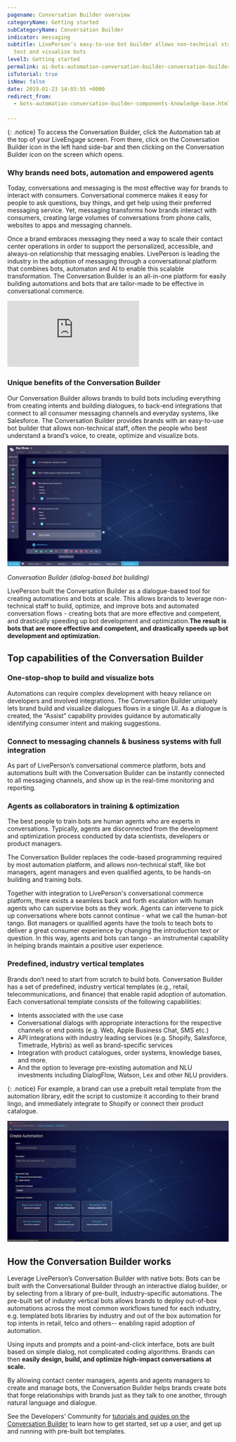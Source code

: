 ```yaml
---
pagename: Conversation Builder overview
categoryName: Getting started
subCategoryName: Conversation Builder
indicator: messaging
subtitle: LivePerson’s easy-to-use bot builder allows non-technical staff to build,
  test and visualize bots
level3: Getting started
permalink: ai-bots-automation-conversation-builder-conversation-builder-overview.html
isTutorial: true
isNew: false
date: 2019-01-23 14:03:55 +0000
redirect_from:
  - bots-automation-conversation-builder-components-knowledge-base.html

---
```

{: .notice}
To access the Conversation Builder, click the Automation tab at the top of your LiveEngage screen. From there, click on the Conversation Builder icon in the left hand side-bar and then clicking on the Conversation Builder icon on the screen which opens.

### Why brands need bots, automation and empowered agents

Today, conversations and messaging is the most effective way for brands to interact with consumers. Conversational commerce makes it easy for people to ask questions, buy things, and get help using their preferred messaging service. Yet, messaging transforms how brands interact with consumers, creating large volumes of conversations from phone calls, websites to apps and messaging channels.

Once a brand embraces messaging they need a way to scale their contact center operations in order to support the personalized, accessible, and always-on relationship that messaging enables. LivePerson is leading the industry in the adoption of messaging through a conversational platform that combines bots, automaton and AI to enable this scalable transformation. The Conversation Builder is an all-in-one platform for easily building automations and bots that are tailor-made to be effective in conversational commerce.

 <iframe style="max-width: 750px;" src="https://player.vimeo.com/video/330745951" frameborder="0" webkitallowfullscreen mozallowfullscreen allowfullscreen></iframe>

### Unique benefits of the Conversation Builder

Our Conversation Builder allows brands to build bots including everything from creating intents and building dialogues, to back-end integrations that connect to all consumer messaging channels and everyday systems, like Salesforce. The Conversation Builder provides brands with an easy-to-use bot builder that allows non-technical staff, often the people who best understand a brand’s voice,  to create, optimize and visualize bots.

![](/img/conversation-builder-1b.jpg)

_Conversation Builder (dialog-based bot building)_

LivePerson built the Conversation Builder as a dialogue-based tool for creating automations and bots at scale. This allows brands to leverage non-technical staff to build, optimize, and improve bots and automated conversation flows - creating bots that are more effective and competent, and drastically speeding up bot development and optimization.**The result is bots that are more effective and competent, and drastically speeds up bot development and optimization.**

## Top capabilities of the Conversation Builder

### **One-stop-shop to build and visualize bots**

Automations can require complex development with heavy reliance on developers and involved integrations. The Conversation Builder  uniquely lets brand build and visualize dialogues flows in a single UI. As a dialogue is created, the “Assist” capability provides guidance by automatically identifying consumer intent and making suggestions.

### **Connect to messaging channels & business systems with full integration**

As part of LivePerson’s conversational commerce platform, bots and automations built with the Conversation Builder can be instantly connected to all messaging channels, and show up in the real-time monitoring and reporting.

### **Agents as collaborators in training & optimization**

The best people to train bots are human agents who are experts in conversations. Typically, agents are disconnected from the development and optimization process conducted by data scientists, developers or product managers.

The Conversation Builder replaces the code-based programming required by most automation platform, and allows non-technical staff, like bot managers, agent managers and even qualified agents, to be hands-on building and training bots.

Together with integration to LivePerson's conversational commerce platform, there exists a seamless back and forth escalation with human agents who can supervise bots as they work. Agents can intervene to pick up conversations where bots cannot continue - what we call the human-bot tango. Bot managers or qualified agents have the tools to teach bots to deliver a great consumer experience by changing the introduction text or question. In this way, agents and bots can tango - an instrumental capability in helping brands maintain a positive user experience.

### **Predefined, industry vertical templates**

Brands don’t need to start from scratch to build bots. Conversation Builder has a set of predefined, industry vertical templates (e.g., retail, telecommunications, and finance) that enable rapid adoption of automation. Each conversational template consists of the following capabilities:

* Intents associated with the use case
* Conversational dialogs with appropriate interactions for the respective channels or end points (e.g. Web, Apple Business Chat, SMS etc.)
* API integrations with industry leading services (e.g. Shopify, Salesforce, Timetrade, Hybris) as well as brand-specific services
*  Integration with product catalogues, order systems, knowledge bases, and more.
* And the option to leverage pre-existing automation and NLU investments including DialogFlow, Watson, Lex and other NLU providers.

{: .notice}
For example, a brand can use a prebuilt retail template from the automation library, edit the script to customize it according to their brand lingo, and immediately integrate to Shopify or connect their product catalogue.

![](/img/conversation-builder-btest.jpg)

## How the Conversation Builder works

Leverage LivePerson’s Conversation Builder with native bots:
Bots can be built with the Conversational Builder through an interactive dialog builder, or by selecting from a library of pre-built, industry-specific automations. The pre-built set of industry vertical bots allows brands to deploy out-of-box automations across the most common workflows tuned for each industry, e.g. templated bots libraries by industry and out of the box automation for top intents in retail, telco and others-- enabling rapid adoption of automation.

Using inputs and prompts and a point-and-click interface, bots are built based on simple dialog, not complicated coding algorithms. Brands can then **easily design, build, and optimize high-impact conversations at scale.**

By allowing contact center managers, agents and agents managers to create and manage bots, the Conversation Builder helps brands create bots that forge relationships with brands just as they talk to one another, through natural language and dialogue.

See the Developers' Community for [tutorials and guides on the Conversation Builder](https://developers.liveperson.com/conversation-builder-platform-overview.html)  to learn how to get started, set up a user, and get up and running with pre-built bot templates.
